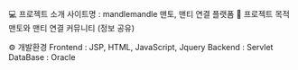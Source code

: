 💻 프로젝트 소개
사이트명 : mandlemandle
맨토, 맨티 연결 플랫폼
📕 프로젝트 목적
맨토와 맨티 연결
커뮤니티 (정보 공유)

⚙ 개발환경
Frontend : JSP, HTML, JavaScript, Jquery
Backend : Servlet
DataBase : Oracle
